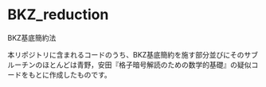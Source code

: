 # BKZ_reduction
BKZ基底簡約法

本リポジトリに含まれるコードのうち、BKZ基底簡約を施す部分並びにそのサブルーチンのほとんどは青野，安田『格子暗号解読のための数学的基礎』の疑似コードをもとに作成したものです。
